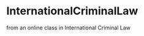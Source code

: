 InternationalCriminalLaw
========================

from an online class in International Criminal Law
